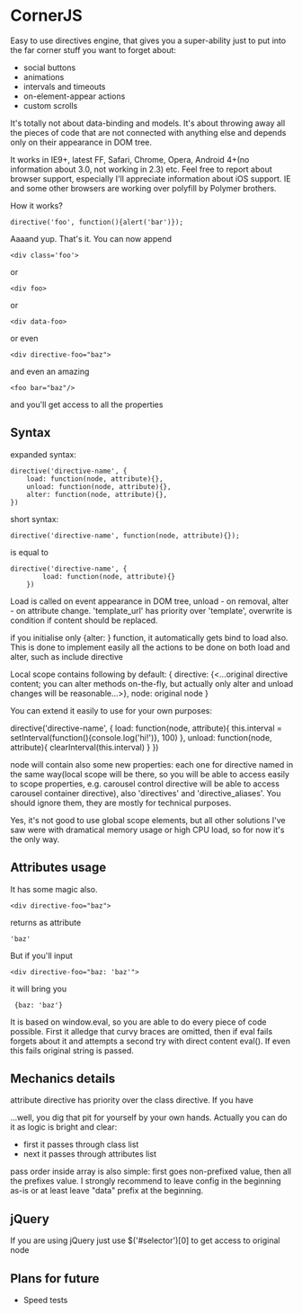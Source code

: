 # CornerJS

Easy to use directives engine, that gives you a super-ability just to put into the far corner stuff you want to forget about:
 - social buttons
 - animations
 - intervals and timeouts
 - on-element-appear actions
 - custom scrolls

It's totally not about data-binding and models. It's about throwing away all the pieces of code that are not connected with anything else and depends only on their appearance in DOM tree.

It works in IE9+, latest FF, Safari, Chrome, Opera, Android 4+(no information about 3.0, not working in 2.3) etc. Feel free to report about browser support, especially I'll appreciate information about iOS support.
IE and some other browsers are working over polyfill by Polymer brothers.

How it works?

    directive('foo', function(){alert('bar')});

Aaaand yup. That's it.
You can now append

    <div class='foo'>

or

    <div foo>

or

    <div data-foo>

or even

    <div directive-foo="baz">

and even an amazing

    <foo bar="baz"/>

and you'll get access to all the properties

## Syntax

expanded syntax:

    directive('directive-name', {
        load: function(node, attribute){},
        unload: function(node, attribute){},
        alter: function(node, attribute){},
    })

short syntax:

    directive('directive-name', function(node, attribute){});

is equal to

    directive('directive-name', {
            load: function(node, attribute){}
        })

Load is called on event appearance in DOM tree, unload - on removal, alter - on attribute change.
'template_url' has priority over 'template', overwrite is condition if content should be replaced.

if you initialise only {alter: } function, it automatically gets bind to load also. This is done to implement easily all the actions to be done on both load and alter, such as include directive

Local scope contains following by default:
{
    directive: {<...original directive content; you can alter methods on-the-fly, but actually only alter and unload changes will be reasonable...>},
    node: original node
}

You can extend it easily to use for your own purposes:

directive('directive-name', {
    load: function(node, attribute){
        this.interval = setInterval(function(){console.log('hi!')}, 100)
    },
    unload: function(node, attribute){
        clearInterval(this.interval)
    }
})

node will contain also some new properties: each one for directive named in the same way(local scope will be there, so you will be able to access easily to scope properties, e.g. carousel control directive will be able to access carousel container directive), also 'directives' and 'directive_aliases'. You should ignore them, they are mostly for technical purposes.

 Yes, it's not good to use global scope elements, but all other solutions I've saw were with dramatical memory usage or high CPU load, so for now it's the only way.

## Attributes usage

It has some magic also.

    <div directive-foo="baz">

returns as attribute

    'baz'

But if you'll input

    <div directive-foo="baz: 'baz'">

it will bring you

     {baz: 'baz'}

It is based on window.eval, so you are able to do every piece of code possible.
First it alledge that curvy braces are omitted, then if eval fails forgets about it and attempts a second try with direct content eval(). If even this fails original string is passed.

## Mechanics details
attribute directive has priority over the class directive. If you have

<div class="data-directive_name directive_name" directive_name="some_value" data-directive_name="some_other_value">

...well, you dig that pit for yourself by your own hands.
 Actually you can do it as logic is bright and clear:
- first it passes through class list
- next it passes through attributes list

pass order inside array is also simple: first goes non-prefixed value, then all the prefixes value.
I strongly recommend to leave config in the beginning as-is or at least leave "data" prefix at the beginning.

## jQuery
If you are using jQuery just use $('#selector')[0] to get access to original node


## Plans for future

- Speed tests
